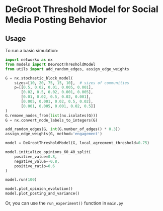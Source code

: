 # DeGroot Threshold Model for Social Media Posting Behavior

## Usage

To run a basic simulation:

```python
import networkx as nx
from models import DeGrootThresholdModel
from utils import add_random_edges, assign_edge_weights

G = nx.stochastic_block_model(
    sizes=[10, 20, 75, 15, 10],  # sizes of communities
    p=[[0.5, 0.02, 0.01, 0.005, 0.001],
       [0.02, 0.5, 0.02, 0.001, 0.005],
       [0.01, 0.02, 0.5, 0.02, 0.001],
       [0.005, 0.001, 0.02, 0.5, 0.02],
       [0.001, 0.005, 0.001, 0.02, 0.5]]
)
G.remove_nodes_from(list(nx.isolates(G)))
G = nx.convert_node_labels_to_integers(G)

add_random_edges(G, int(G.number_of_edges() * 0.3))
assign_edge_weights(G, method='engagement')

model = DeGrootThresholdModel(G, local_agreement_threshold=0.75)

model.initialize_opinions_60_40_split(
    positive_value=0.8,      
    negative_value=-0.8,     
    positive_ratio=0.6
)

model.run(100)

model.plot_opinion_evolution()
model.plot_posting_and_variance()
```

Or, you can use the `run_experiment()` function in `main.py`
